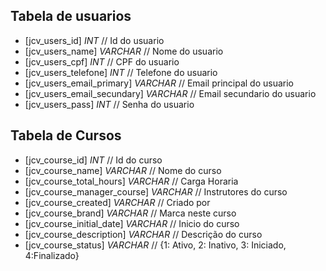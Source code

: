 ## Tabela de usuarios

* [jcv_users_id] *INT* // Id do usuario
* [jcv_users_name] *VARCHAR* // Nome do usuario
* [jcv_users_cpf] *INT* // CPF do usuario
* [jcv_users_telefone] *INT* // Telefone do usuario
* [jcv_users_email_primary] *VARCHAR* // Email principal do usuario
* [jcv_users_email_secundary] *VARCHAR* // Email secundario do usuario
* [jcv_users_pass] *INT* // Senha do usuario



## Tabela de Cursos
* [jcv_course_id] *INT* // Id do curso
* [jcv_course_name] *VARCHAR* // Nome do curso
* [jcv_course_total_hours] *VARCHAR* // Carga Horaria
* [jcv_course_manager_course] *VARCHAR* // Instrutores do curso
* [jcv_course_created] *VARCHAR* // Criado por
* [jcv_course_brand] *VARCHAR* // Marca neste curso
* [jcv_course_initial_date] *VARCHAR* // Inicio do curso
* [jcv_course_description] *VARCHAR* // Descrição do curso
* [jcv_course_status] *VARCHAR* // {1: Ativo, 2: Inativo, 3: Iniciado, 4:Finalizado}